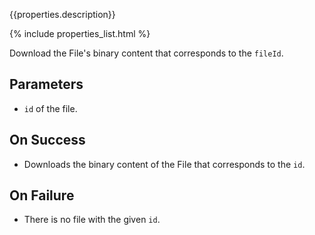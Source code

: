 {{properties.description}}

{% include properties_list.html %}

Download the File's binary content that corresponds to the `fileId`.

## Parameters

- `id` of the file.

## On Success

- Downloads the binary content of the File that corresponds to the `id`.

## On Failure

- There is no file with the given `id`.
